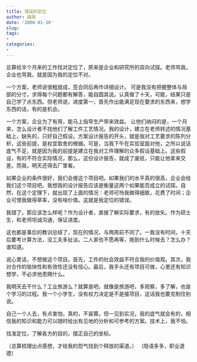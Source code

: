 ```yaml
---
title: 错误的定位
author: 曲政
date: '2008-01-10'
slug: 
tags:
- 
categories:
- 
---
```


总算给半个月来的工作找对定位了，原来是企业和研究所的双向试探。老师骂我，企业也骂我，就是因为我的定位不对。 

一个方案，老师说很粗就成，签合同后再作详细设计。 
可是我没有把握整体与局部的分寸，求得每个问题都有解答，能自圆其说。认真做了十天，可能，结果只是自己学了点东西。但老师说，进度第一，首先作出能满足现在要求的东西来，想学东西的话，有的是机会。 

一个方案，企业为了有用，能马上指导生产带来效益。 
让他们纳闷的是，一个月来，怎么设计者不找他们了解工件工艺情况。我的设计，建立在老师转述的情况基础上，缺失的，只好自己假设。方案设计报告的开头，就是我对工艺要求的陈列分析，这些前提，是权宜取舍的根据。可是，当我下午在实验室面对他，之所以说话底气不足，就是因为我的前提是建立在我对工件理解的众多假设基础上。这些假设，有的不符合实际情况，那么，这份设计报告，就成了废纸，只能让他拿来交差。而我，明天还得去厂里看。 

如果企业的条件很好，我们会接这个项目吧。如果我们的水平真的很高，企业会给我们这个项目吧。我想我的设计报告应该是衡量这两个如果能否成立的试探。自然，在这个定理下，就出现了上面的情况：老师可怜我做得细致，花费了时间；企业可恨我做得草率，没有啥价值。这就是我定位的错误。 

我错了，那应该怎么样呢？作为设计者，直接了解实际要求，有的放矢。作为硕士生，和老师坦诚沟通，保证进度。 

这也都是事后的教训总结了，现在的情况，与两周前不同了。一我没有时间，十天后要考计算方法，没工夫多扯淡。二人家也不愿再等，拖到什么时候去？怎么办？谁知道。 

说心里话，不想做这个项目。首先，工件的社会效益不符合我的价值观。其次，我对合作的愉快性和有效性还没有信心。最后，我手头还有项目可做，心里还有知识想学，不必求他恩赐什么。 

我明天去干什么？工业旅游么？就算是吧。就像是旅游吧，多观察，多了解，也是个学习的过程。我一个小学生，没有权力决定是不是接项目，这话我也要克制住别说。 

自己一个人去，有点害怕，真的，不装算。但一见到实况，我的底气就会有的，相信我的知识和能力可以随时给出有见地的分析和可参考的方案。技术上，我不怕。 

找准定位，了解各方的目的，摆正自己的坐标。 

（总算梳理出点感想，才给我的怨气找到个释放的渠道。） 
（隐语多多，职业道德）                                                                                            